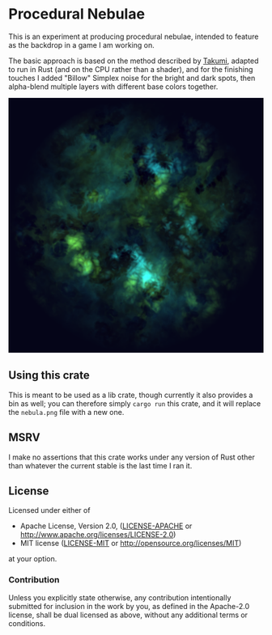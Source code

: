 # Procedural Nebulae

This is an experiment at producing procedural nebulae, intended to feature as the backdrop in a game I am working on.

The basic approach is based on the method described by [Takumi], adapted to run in Rust (and on the CPU rather than a shader), and for the finishing touches I added "Billow" Simplex noise for the bright and dark spots, then alpha-blend multiple layers with different base colors together.

![](nebula.png)

## Using this crate

This is meant to be used as a lib crate, though currently it also provides a bin as well; you can therefore simply `cargo run` this crate, and it will replace the `nebula.png` file with a new one.

## MSRV

I make no assertions that this crate works under any version of Rust other than whatever the current stable is the last time I ran it.

## License

Licensed under either of

 * Apache License, Version 2.0, ([LICENSE-APACHE](LICENSE-APACHE) or
   http://www.apache.org/licenses/LICENSE-2.0)
 * MIT license ([LICENSE-MIT](LICENSE-MIT) or http://opensource.org/licenses/MIT)

at your option.

### Contribution

Unless you explicitly state otherwise, any contribution intentionally submitted
for inclusion in the work by you, as defined in the Apache-2.0 license, shall be dual licensed as
above, without any additional terms or conditions.

[Takumi]: https://www.codementor.io/@tlhm/procedural-generation-visual-rendering-unity3d-du107jjmr